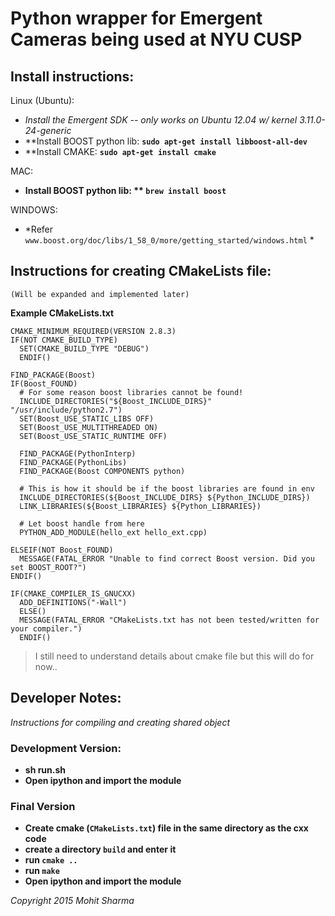 # Python wrapper for Emergent Cameras being used at NYU CUSP


## Install instructions:
Linux (Ubuntu):
- *Install the Emergent SDK -- only works on Ubuntu 12.04 w/ kernel 3.11.0-24-generic*
- **Install BOOST python lib: **`sudo apt-get install libboost-all-dev`**
- **Install CMAKE: **`sudo apt-get install cmake`**

MAC:
- **Install BOOST python lib: ** `brew install boost`**

WINDOWS:
- *Refer `www.boost.org/doc/libs/1_58_0/more/getting_started/windows.html` *


## Instructions for creating CMakeLists file:
`(Will be expanded and implemented later)`

**Example CMakeLists.txt**

```
CMAKE_MINIMUM_REQUIRED(VERSION 2.8.3)
IF(NOT CMAKE_BUILD_TYPE)
  SET(CMAKE_BUILD_TYPE "DEBUG")
  ENDIF()

FIND_PACKAGE(Boost)
IF(Boost_FOUND)
  # For some reason boost libraries cannot be found!
  INCLUDE_DIRECTORIES("${Boost_INCLUDE_DIRS}" "/usr/include/python2.7")
  SET(Boost_USE_STATIC_LIBS OFF)
  SET(Boost_USE_MULTITHREADED ON)
  SET(Boost_USE_STATIC_RUNTIME OFF)

  FIND_PACKAGE(PythonInterp)
  FIND_PACKAGE(PythonLibs)
  FIND_PACKAGE(Boost COMPONENTS python)

  # This is how it should be if the boost libraries are found in env
  INCLUDE_DIRECTORIES(${Boost_INCLUDE_DIRS} ${Python_INCLUDE_DIRS})
  LINK_LIBRARIES(${Boost_LIBRARIES} ${Python_LIBRARIES})

  # Let boost handle from here
  PYTHON_ADD_MODULE(hello_ext hello_ext.cpp)

ELSEIF(NOT Boost_FOUND)
  MESSAGE(FATAL_ERROR "Unable to find correct Boost version. Did you set BOOST_ROOT?")
ENDIF()

IF(CMAKE_COMPILER_IS_GNUCXX)
  ADD_DEFINITIONS("-Wall")
  ELSE()
  MESSAGE(FATAL_ERROR "CMakeLists.txt has not been tested/written for your compiler.")
  ENDIF()
```
> I still need to understand details about cmake file but this will do for now..

## Developer Notes:
*Instructions for compiling and creating shared object*

### Development Version:
- **sh run.sh**
- **Open ipython and import the module**

### Final Version
- **Create cmake (`CMakeLists.txt`) file in the same directory as the cxx code**
- **create a directory `build` and enter it**
- **run `cmake ..`**
- **run `make`**
- **Open ipython and import the module**

*Copyright 2015 Mohit Sharma*
